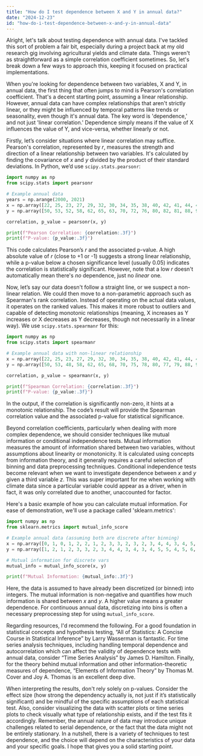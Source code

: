 ```yaml
---
title: "How do I test dependence between X and Y in annual data?"
date: "2024-12-23"
id: "how-do-i-test-dependence-between-x-and-y-in-annual-data"
---
```


Alright, let's talk about testing dependence with annual data. I've tackled this sort of problem a fair bit, especially during a project back at my old research gig involving agricultural yields and climate data. Things weren't as straightforward as a simple correlation coefficient sometimes. So, let's break down a few ways to approach this, keeping it focused on practical implementations.

When you're looking for dependence between two variables, X and Y, in annual data, the first thing that often jumps to mind is Pearson's correlation coefficient. That's a decent starting point, assuming a linear relationship. However, annual data can have complex relationships that aren't strictly linear, or they might be influenced by temporal patterns like trends or seasonality, even though it's annual data. The key word is 'dependence,' and not just 'linear correlation.' Dependence simply means if the value of X influences the value of Y, and vice-versa, whether linearly or not.

Firstly, let’s consider situations where linear correlation may suffice. Pearson's correlation, represented by *r*, measures the strength and direction of a linear relationship between two variables. It's calculated by finding the covariance of *x* and *y* divided by the product of their standard deviations. In Python, we’d use `scipy.stats.pearsonr`:

```python
import numpy as np
from scipy.stats import pearsonr

# Example annual data
years = np.arange(2000, 2021)
x = np.array([22, 25, 23, 27, 29, 32, 30, 34, 35, 38, 40, 42, 41, 44, 46, 47, 49, 50, 52, 54, 55])
y = np.array([50, 53, 52, 58, 62, 65, 63, 70, 72, 76, 80, 82, 81, 88, 90, 93, 94, 98, 100, 103, 105])

correlation, p_value = pearsonr(x, y)

print(f"Pearson Correlation: {correlation:.3f}")
print(f"P-value: {p_value:.3f}")
```

This code calculates Pearson’s *r* and the associated p-value. A high absolute value of *r* (close to +1 or -1) suggests a strong linear relationship, while a p-value below a chosen significance level (usually 0.05) indicates the correlation is statistically significant. However, note that a low *r* doesn't automatically mean there's *no* dependence, just no *linear* one.

Now, let’s say our data doesn't follow a straight line, or we suspect a non-linear relation. We could then move to a non-parametric approach such as Spearman's rank correlation. Instead of operating on the actual data values, it operates on the ranked values. This makes it more robust to outliers and capable of detecting monotonic relationships (meaning, X increases as Y increases or X decreases as Y decreases, though not necessarily in a linear way). We use `scipy.stats.spearmanr` for this:

```python
import numpy as np
from scipy.stats import spearmanr

# Example annual data with non-linear relationship
x = np.array([22, 25, 23, 27, 29, 32, 30, 34, 35, 38, 40, 42, 41, 44, 46, 47, 49, 50, 52, 54, 55])
y = np.array([50, 53, 48, 58, 62, 65, 68, 70, 75, 78, 80, 77, 79, 88, 90, 89, 94, 98, 99, 103, 105])

correlation, p_value = spearmanr(x, y)

print(f"Spearman Correlation: {correlation:.3f}")
print(f"P-value: {p_value:.3f}")

```
In the output, if the correlation is significantly non-zero, it hints at a monotonic relationship. The code’s result will provide the Spearman correlation value and the associated p-value for statistical significance.

Beyond correlation coefficients, particularly when dealing with more complex dependence, we should consider techniques like mutual information or conditional independence tests. Mutual information measures the amount of information shared between two variables, without assumptions about linearity or monotonicity. It is calculated using concepts from information theory, and it generally requires a careful selection of binning and data preprocessing techniques. Conditional independence tests become relevant when we want to investigate dependence between *x* and *y* given a third variable *z*. This was super important for me when working with climate data since a particular variable could appear as a driver, when in fact, it was only correlated due to another, unaccounted for factor.

Here's a basic example of how you can calculate mutual information. For ease of demonstration, we'll use a package called 'sklearn.metrics':

```python
import numpy as np
from sklearn.metrics import mutual_info_score

# Example annual data (assuming both are discrete after binning)
x = np.array([0, 1, 0, 1, 2, 2, 1, 2, 3, 3, 2, 3, 2, 3, 4, 4, 3, 4, 5, 5, 5])
y = np.array([1, 2, 1, 2, 3, 3, 2, 3, 4, 4, 3, 4, 3, 4, 5, 5, 4, 5, 6, 6, 6])

# Mutual information for discrete vars
mutual_info = mutual_info_score(x, y)

print(f"Mutual Information: {mutual_info:.3f}")
```
Here, the data is assumed to have already been discretized (or binned) into integers. The mutual information is non-negative and quantifies how much information is shared between *x* and *y*. A higher value means a greater dependence. For continuous annual data, discretizing into bins is often a necessary preprocessing step for using `mutual_info_score`.

Regarding resources, I'd recommend the following. For a good foundation in statistical concepts and hypothesis testing, “All of Statistics: A Concise Course in Statistical Inference” by Larry Wasserman is fantastic. For time series analysis techniques, including handling temporal dependence and autocorrelation which can affect the validity of dependence tests with annual data, consider “Time Series Analysis” by James D. Hamilton. Finally, for the theory behind mutual information and other information-theoretic measures of dependence, “Elements of Information Theory” by Thomas M. Cover and Joy A. Thomas is an excellent deep dive.

When interpreting the results, don't rely solely on p-values. Consider the effect size (how strong the dependency actually is, not just if it’s statistically significant) and be mindful of the specific assumptions of each statistical test. Also, consider visualizing the data with scatter plots or time series plots to check visually what type of relationship exists, and if the test fits it accordingly. Remember, the annual nature of data may introduce unique challenges related to serial dependence, or the fact that the data might not be entirely stationary. In a nutshell, there is a variety of techniques to test dependence, and the choice will depend on the characteristics of your data and your specific goals. I hope that gives you a solid starting point.

